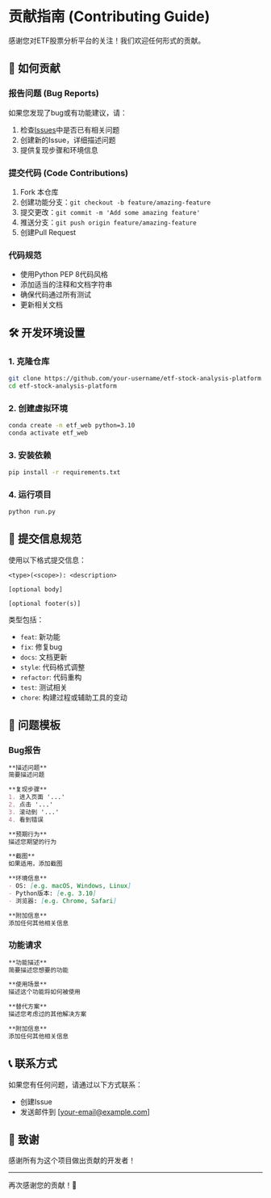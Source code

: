 # 贡献指南 (Contributing Guide)

感谢您对ETF股票分析平台的关注！我们欢迎任何形式的贡献。

## 🤝 如何贡献

### 报告问题 (Bug Reports)
如果您发现了bug或有功能建议，请：
1. 检查[Issues](https://github.com/your-username/etf-stock-analysis-platform/issues)中是否已有相关问题
2. 创建新的Issue，详细描述问题
3. 提供复现步骤和环境信息

### 提交代码 (Code Contributions)
1. Fork 本仓库
2. 创建功能分支：`git checkout -b feature/amazing-feature`
3. 提交更改：`git commit -m 'Add some amazing feature'`
4. 推送分支：`git push origin feature/amazing-feature`
5. 创建Pull Request

### 代码规范
- 使用Python PEP 8代码风格
- 添加适当的注释和文档字符串
- 确保代码通过所有测试
- 更新相关文档

## 🛠 开发环境设置

### 1. 克隆仓库
```bash
git clone https://github.com/your-username/etf-stock-analysis-platform.git
cd etf-stock-analysis-platform
```

### 2. 创建虚拟环境
```bash
conda create -n etf_web python=3.10
conda activate etf_web
```

### 3. 安装依赖
```bash
pip install -r requirements.txt
```

### 4. 运行项目
```bash
python run.py
```

## 📝 提交信息规范

使用以下格式提交信息：
```
<type>(<scope>): <description>

[optional body]

[optional footer(s)]
```

类型包括：
- `feat`: 新功能
- `fix`: 修复bug
- `docs`: 文档更新
- `style`: 代码格式调整
- `refactor`: 代码重构
- `test`: 测试相关
- `chore`: 构建过程或辅助工具的变动

## 🐛 问题模板

### Bug报告
```markdown
**描述问题**
简要描述问题

**复现步骤**
1. 进入页面 '...'
2. 点击 '...'
3. 滚动到 '...'
4. 看到错误

**预期行为**
描述您期望的行为

**截图**
如果适用，添加截图

**环境信息**
- OS: [e.g. macOS, Windows, Linux]
- Python版本: [e.g. 3.10]
- 浏览器: [e.g. Chrome, Safari]

**附加信息**
添加任何其他相关信息
```

### 功能请求
```markdown
**功能描述**
简要描述您想要的功能

**使用场景**
描述这个功能将如何被使用

**替代方案**
描述您考虑过的其他解决方案

**附加信息**
添加任何其他相关信息
```

## 📞 联系方式

如果您有任何问题，请通过以下方式联系：
- 创建Issue
- 发送邮件到 [your-email@example.com]

## 🙏 致谢

感谢所有为这个项目做出贡献的开发者！

---

再次感谢您的贡献！🎉
